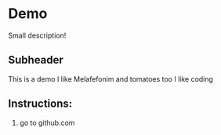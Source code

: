 # Demo
Small description!
## Subheader

This is a demo
I like Melafefonim
and tomatoes too
I like coding

## Instructions:

1. go to github.com